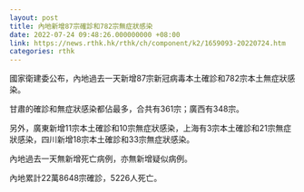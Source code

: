 ```yaml
---
layout: post
title: 內地新增87宗確診和782宗無症狀感染
date: 2022-07-24 09:48:26.000000000 +08:00
link: https://news.rthk.hk/rthk/ch/component/k2/1659093-20220724.htm
categories: rthk
---
```


國家衛建委公布，內地過去一天新增87宗新冠病毒本土確診和782宗本土無症狀感染。

甘肅的確診和無症狀感染都佔最多，合共有361宗；廣西有348宗。

另外，廣東新增11宗本土確診和10宗無症狀感染，上海有3宗本土確診和21宗無症狀感染，四川新增18宗本土確診和33宗無症狀感染。

內地過去一天無新增死亡病例，亦無新增疑似病例。

內地累計22萬8648宗確診，5226人死亡。
